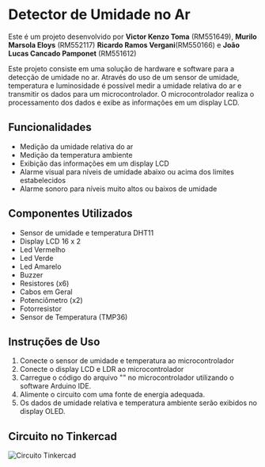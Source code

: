 # Detector de Umidade no Ar

Este é um projeto desenvolvido por **Victor Kenzo Toma** (RM551649), **Murilo Marsola Eloys** (RM552117)  **Ricardo Ramos Vergani**(RM550166) e **João Lucas Cancado Pamponet** (RM551612)

Este projeto consiste em uma solução de hardware e software para a detecção de umidade no ar. Através do uso de um sensor de umidade, temperatura e luminosidade é possível medir a umidade relativa do ar e transmitir os dados para um microcontrolador. O microcontrolador realiza o processamento dos dados e exibe as informações em um display LCD.

## Funcionalidades

- Medição da umidade relativa do ar
- Medição da temperatura ambiente
- Exibição das informações em um display LCD
- Alarme visual para níveis de umidade abaixo ou acima dos limites estabelecidos
- Alarme sonoro para níveis muito altos ou baixos de umidade

## Componentes Utilizados

- Sensor de umidade e temperatura DHT11
- Display LCD 16 x 2
- Led Vermelho
- Led Verde
- Led Amarelo
- Buzzer
- Resistores (x6)
- Cabos em Geral
- Potenciômetro (x2)
- Fotorresistor
- Sensor de Temperatura (TMP36)


## Instruções de Uso


1. Conecte o sensor de umidade e temperatura ao microcontrolador
2. Conecte o display LCD e LDR ao microcontrolador
3. Carregue o código do arquivo "" no microcontrolador utilizando o software Arduino IDE.
4. Alimente o circuito com uma fonte de energia adequada.
5. Os dados de umidade relativa e temperatura ambiente serão exibidos no display OLED.




## Circuito no Tinkercad

![Circuito Tinkercad](https://user-images.githubusercontent.com/126473191/236717118-1627b44b-7cb7-44f6-bf8d-89c1bc544215.png)

